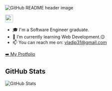 <img src="https://i.imgur.com/Uzo3wqv.png" alt="GitHub README header image">
<p></a> <a href="https://www.linkedin.com/in/vlad-propisnov/"><img src="https://img.shields.io/badge/linkedin-%230077B5.svg?&style=for-the-badge&logo=linkedin&logoColor=white" height=25></a> </p>

-  :mortar_board: I'm a Software Engineer graduate.
- 🌱 I’m currently learning Web Development.:wink: 
- 📫 You can reach me on: vladip31@gmail.com

<p><a href="http://vladip.herokuapp.com/">➡️ My Protfolio</a></p>
<h2>GitHub Stats</h2>
<p><img src="https://github-readme-stats.vercel.app/api?username=vladpr31&amp;show_icons=true" alt="GitHub Stats"></p>
